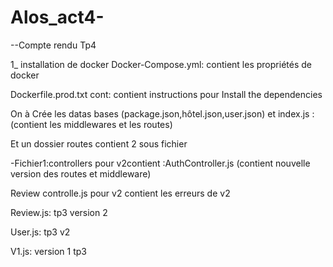 # Alos_act4-

--Compte rendu Tp4

1_ installation de docker 
Docker-Compose.yml: contient les propriétés de docker 

Dockerfile.prod.txt cont: contient instructions pour Install the dependencies

On  à Crée les datas bases (package.json,hôtel.json,user.json) et index.js :(contient les middlewares et les routes)

Et un dossier routes contient 2 sous fichier 

-Fichier1:controllers pour v2contient :AuthController.js (contient nouvelle version des routes et middleware)

Review controlle.js pour v2 contient les erreurs de v2 

Review.js: tp3 version 2

User.js: tp3 v2

V1.js: version 1 tp3
